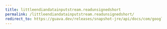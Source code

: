 ```yaml
---
title: littleendiandatainputstream.readunsignedshort
permalink: /littleendiandatainputstream.readunsignedshort/
redirect_to: https://guava.dev/releases/snapshot-jre/api/docs/com/google/common/io/LittleEndianDataInputStream.html#readUnsignedShort--
---
```


